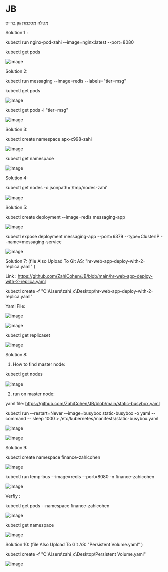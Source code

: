 # JB
מטלה מסכמת גון ברייס

Solution 1 : 

kubectl run nginx-pod-zahi --image=nginx:latest --port=8080

kubectl get pods

![image](https://user-images.githubusercontent.com/87436052/126072081-a24530b5-ae8f-4d1b-a7c2-557373c2a11b.png)

Solution 2:

kubectl run messaging --image=redis --labels="tier=msg"

kubectl get pods

![image](https://user-images.githubusercontent.com/87436052/126072138-335c774a-e041-4bbc-b32f-e35e893098b2.png)

kubectl get pods -l "tier=msg"

![image](https://user-images.githubusercontent.com/87436052/126072226-1f918e91-b3f8-4a20-b295-ca31e6198459.png)

Solution 3:

kubectl create namespace apx-x998-zahi

![image](https://user-images.githubusercontent.com/87436052/126072299-ac068b11-5c1d-484b-8df0-f753f3fb3eaf.png)

kubectl get namespace

![image](https://user-images.githubusercontent.com/87436052/126072318-edcb2d30-54f7-469a-9f7d-418764f35531.png)

Solution 4:

kubectl get nodes -o jsonpath='/tmp/nodes-zahi'

![image](https://user-images.githubusercontent.com/87436052/126060293-758bcbf2-3d9a-486d-a0cc-bc3d8afd172f.png)

Solution 5:

kubectl create deployment --image=redis messaging-app

![image](https://user-images.githubusercontent.com/87436052/126132818-8173501b-f3c3-4c93-b396-5a6d9205def1.png)

kubectl expose deployment messaging-app --port=6379 --type=ClusterIP --name=messaging-service

![image](https://user-images.githubusercontent.com/87436052/126132918-e87fd549-8208-4f93-beaa-95f74b94bd3a.png)

Solution 7:  (file Also Upload To Git AS: "hr-web-app-deploy-with-2-replica.yaml" )

Link : https://github.com/ZahiCohen/JB/blob/main/hr-web-app-deploy-with-2-replica.yaml

kubectl create -f "C:\Users\zahi_c\Desktop\hr-web-app-deploy-with-2-replica.yaml"

Yaml File:

![image](https://user-images.githubusercontent.com/87436052/126060656-9a3056d8-f09a-42f0-bc97-bfd9588f390e.png)

![image](https://user-images.githubusercontent.com/87436052/126060481-07243b43-6e2c-4f07-b8e2-903fa702c637.png)

kubectl get replicaset

![image](https://user-images.githubusercontent.com/87436052/126060491-84876acf-61a7-4358-b90c-9c853e621257.png)

Solution 8: 

1. How to find master node:  
 
kubectl get nodes

![image](https://user-images.githubusercontent.com/87436052/126146046-5bdfb40b-4c5c-4a06-8478-8e1526b69200.png)

2. run on master node:

yaml file: https://github.com/ZahiCohen/JB/blob/main/static-busybox.yaml

kubectl run --restart=Never --image=busybox static-busybox -o yaml --command -- sleep 1000 > /etc/kubernetes/manifests/static-busybox.yaml

![image](https://user-images.githubusercontent.com/87436052/126146250-911b55ec-53bf-458c-b549-ce64c2da9973.png)

![image](https://user-images.githubusercontent.com/87436052/126146404-b96ef533-0eef-48ee-afc8-204c31fe795c.png)

Solution 9:

kubectl create namespace finance-zahicohen

![image](https://user-images.githubusercontent.com/87436052/126065284-f059172b-18fa-4ce7-91f1-af07a5936aee.png)

kubectl run temp-bus --image=redis --port=8080 -n finance-zahicohen

![image](https://user-images.githubusercontent.com/87436052/126065291-8cfad346-9fc1-47aa-b6ef-2863bb58ac7b.png)

Verfiy :

kubectl get pods --namespace finance-zahicohen

![image](https://user-images.githubusercontent.com/87436052/126147538-00e85029-e342-4d3e-a994-cb308bd05834.png)

kubectl get namespace

![image](https://user-images.githubusercontent.com/87436052/126065622-1ea08254-0faa-42e9-8ab8-8c8c230f8696.png)

Solution 10: (file Also Upload To Git AS: "Persistent Volume.yaml" )

kubectl create -f "C:\Users\zahi_c\Desktop\Persistent Volume.yaml"

![image](https://user-images.githubusercontent.com/87436052/126069121-3b483d1c-d62a-4293-83ce-37847332c499.png)













